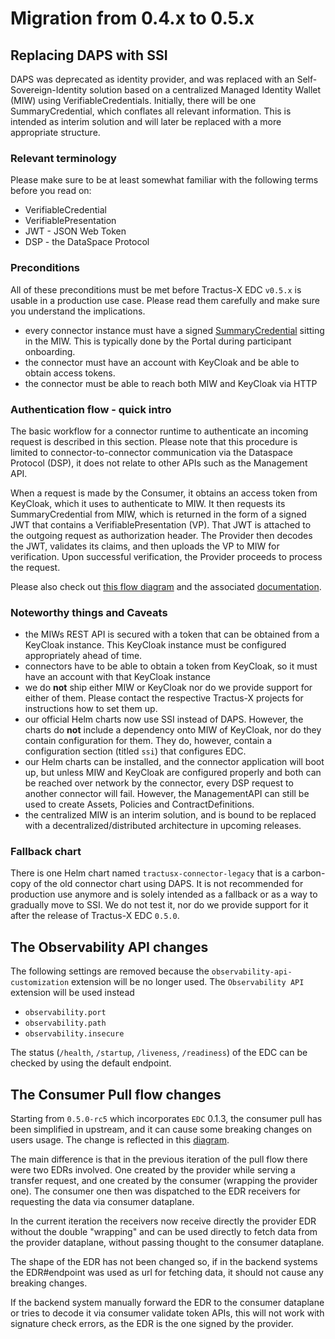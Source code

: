 # Migration from 0.4.x to 0.5.x

## Replacing DAPS with SSI

DAPS was deprecated as identity provider, and was replaced with an Self-Sovereign-Identity solution based on a
centralized Managed Identity Wallet (MIW) using VerifiableCredentials. Initially, there will be one SummaryCredential,
which conflates all relevant information. This is intended as interim solution and will later be replaced with a more
appropriate structure.

### Relevant terminology

Please make sure to be at least somewhat familiar with the following terms before you read on:

- VerifiableCredential
- VerifiablePresentation
- JWT - JSON Web Token
- DSP - the DataSpace Protocol

### Preconditions

All of these preconditions must be met before Tractus-X EDC `v0.5.x` is usable in a production use case. Please read
them carefully and make sure you understand the implications.

- every connector instance must have a
  signed [SummaryCredential](https://github.com/eclipse-tractusx/ssi-docu/tree/main/docs/credentials/summary) sitting in
  the MIW. This is typically done by the Portal during participant onboarding.
- the connector must have an account with KeyCloak and be able to obtain access tokens.
- the connector must be able to reach both MIW and KeyCloak via HTTP

### Authentication flow - quick intro

The basic workflow for a connector runtime to authenticate an incoming request is described in this section. Please note
that this procedure is limited to connector-to-connector communication via the Dataspace Protocol (DSP), it does not
relate to other APIs such as the Management API.

When a request is made by the Consumer, it obtains an access token from KeyCloak, which it uses to authenticate to MIW.
It then requests its SummaryCredential from MIW, which is returned in the form of a signed JWT that contains a
VerifiablePresentation (VP). That JWT is attached to the outgoing request as authorization header.
The Provider then decodes the JWT, validates its claims, and then uploads the VP to MIW for verification. Upon
successful verification, the Provider proceeds to process the request.

Please also check
out [this flow diagram](https://github.com/eclipse-tractusx/ssi-docu/blob/main/docs/architecture/cx-3-2/flow.svg) and
the associated [documentation](https://github.com/eclipse-tractusx/ssi-docu/tree/main/docs/architecture/cx-3-2).

### Noteworthy things and Caveats

- the MIWs REST API is secured with a token that can be obtained from a KeyCloak instance. This KeyCloak instance must
  be configured appropriately ahead of time.
- connectors have to be able to obtain a token from KeyCloak, so it must have an account with that KeyCloak instance
- we do **not** ship either MIW or KeyCloak nor do we provide support for either of them. Please contact the respective
  Tractus-X projects for instructions how to set them up.
- our official Helm charts now use SSI instead of DAPS. However, the charts do **not** include a dependency onto MIW of
  KeyCloak, nor do they contain configuration for them. They do, however, contain a configuration section (titled `ssi`)
  that configures EDC.
- our Helm charts can be installed, and the connector application will boot up, but unless MIW and KeyCloak are
  configured properly and both can be reached over network by the connector, every DSP request to another connector will
  fail. However, the ManagementAPI can still be used to create Assets, Policies and ContractDefinitions.
- the centralized MIW is an interim solution, and is bound to be replaced with a decentralized/distributed architecture
  in upcoming releases.

### Fallback chart

There is one Helm chart named `tractusx-connector-legacy` that is a carbon-copy of the old connector chart using DAPS.
It is not recommended for production use anymore and is solely intended as a fallback or as a way to gradually move to
SSI. We do not test it, nor do we provide support for it after the release of Tractus-X EDC `0.5.0`.

## The Observability API changes

The following settings are removed because the `observability-api-customization` extension will be no longer used.
The `Observability API` extension will be used instead

- `observability.port`
- `observability.path`
- `observability.insecure`

The status (`/health`, `/startup`, `/liveness`, `/readiness`) of the EDC can be checked by using the default endpoint.

## The Consumer Pull flow changes

Starting from `0.5.0-rc5` which incorporates `EDC` 0.1.3, the consumer pull has been simplified in upstream, and it
can cause some breaking changes on users usage. The change is reflected in this [diagram](https://github.com/eclipse-edc/Connector/blob/main/docs/developer/architecture/data-transfer/diagrams/transfer-data-plane-consumer-pull.png).

The main difference is that in the previous iteration of the pull flow there were two EDRs involved. One created by the provider while serving
a transfer request, and one created by the consumer (wrapping the provider one). The consumer one then was dispatched to the EDR receivers for requesting
the data via consumer dataplane.

In the current iteration the receivers now receive directly the provider EDR without the double "wrapping" and can be used directly to fetch data
from the provider dataplane, without passing thought to the consumer dataplane.

The shape of the EDR has not been changed so, if in the backend systems the EDR#endpoint was used as url for fetching data, it should not cause any
breaking changes.

If the backend system manually forward the EDR to the consumer dataplane or tries to decode it via consumer validate token APIs,
this will not work with signature check errors, as the EDR is the one signed by the provider.
